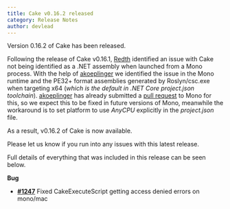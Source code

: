 ```yaml
---
title: Cake v0.16.2 released
category: Release Notes
author: devlead
---
```


Version 0.16.2 of Cake has been released.

Following the release of Cake v0.16.1, [Redth](https://github.com/Redth) identified an issue with Cake not being identified as a .NET assembly when launched from a Mono process. With the help of [akoeplinger](https://github.com/akoeplinger) we identified the issue in the Mono runtime and the PE32+ format assemblies generated by Roslyn/csc.exe when targeting x64 (_which is the default in .NET Core project.json toolchain_). [akoeplinger](https://github.com/akoeplinger) has already submitted a [pull request](https://github.com/mono/mono/pull/3745) to Mono for this, so we expect this to be fixed in future versions of Mono, meanwhile the workaround is to set platform to use _AnyCPU_ explicitly in the _project.json_ file.

As a result, v0.16.2 of Cake is now available.

Please let us know if you run into any issues with this latest release.

Full details of everything that was included in this release can be seen below.

<!--excerpt-->

__Bug__

- [__#1247__](https://github.com/cake-build/cake/issues/1247) Fixed CakeExecuteScript getting access denied errors on mono/mac
